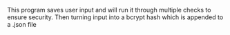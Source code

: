 This program saves user input and will run it through multiple checks to ensure security.
Then turning input into a bcrypt hash which is appended to a .json file